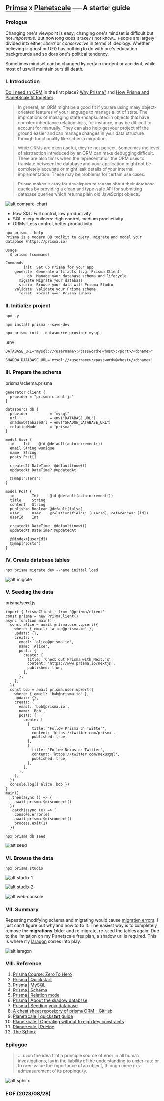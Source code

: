 ## [Primsa](https://www.prisma.io/) x [Planetscale](https://planetscale.com/) ── A starter guide 


### Prologue 
Changing one's viewpoint is easy; changing one's mindset is difficult but not *impossible*. But how long does it take? I not know... People are largely divided into either *liberal* or *conservative* in terms of ideology. Whether believing in ghost or UFO has nothing to do with one's education backgrounds and so does one's political tendency. 

Sometimes mindset can be changed by certain incident or accident, while most of us will maintain ours till death. 


### I. Introduction 
[Do I need an ORM](https://www.prisma.io/dataguide/types/relational/what-is-an-orm) in the first place? [Why Prisma?](https://www.prisma.io/docs/concepts/overview/why-prisma) and [How Prisma and PlanetScale fit together](https://www.prisma.io/planetscale).

> In general, an ORM might be a good fit if you are using many object-oriented features of your language to manage a lot of state. The implications of managing state encapsulated in objects that have complex inheritance relationships, for instance, may be difficult to account for manually. They can also help get your project off the ground easier and can manage changes in your data structure through functionality like schema migration.

> While ORMs are often useful, they're not perfect. Sometimes the level of abstraction introduced by an ORM can make debugging difficult. There are also times when the representation the ORM uses to translate between the database and your application might not be completely accurate or might leak details of your internal implementation. These may be problems for certain use cases.

> Prisma makes it easy for developers to reason about their database queries by providing a clean and type-safe API for submitting database queries which returns plain old JavaScript objects.

![alt compare-chart](https://www.prisma.io/docs/static/8895b58d65c1884e3fb014da1099bce2/d880f/node-js-db-tools-tradeoffs.png)

- Raw SQL: Full control, low productivity
- SQL query builders: High control, medium productivity
- ORMs: Less control, better productivity

```
npx prisma --help
Prisma is a modern DB toolkit to query, migrate and model your database (https://prisma.io)

Usage
  $ prisma [command]

Commands
        init  Set up Prisma for your app
    generate  Generate artifacts (e.g. Prisma Client)
          db  Manage your database schema and lifecycle
      migrate Migrate your database
      studio  Browse your data with Prisma Studio
    validate  Validate your Prisma schema
      format  Format your Prisma schema
```


### II. Initialize project 
```
npm -y 

npm install prisma --save-dev

npx prisma init --datasource-provider mysql 
```

.env
```
DATABASE_URL="mysql://<username>:<password>@<host>:<port>/<dbname>"

SHADOW_DATABASE_URL='mysql://<username>:<password>@<host>/<dbname>'
```


### III. Prepare the schema
prisma/schema.prisma
```
generator client {
  provider = "prisma-client-js"
}

datasource db {
  provider          = "mysql"
  url               = env("DATABASE_URL")
  shadowDatabaseUrl = env("SHADOW_DATABASE_URL")
  relationMode      = "prisma"
}

model User {
  id    Int    @id @default(autoincrement())
  email String @unique
  name  String
  posts Post[]

  createdAt DateTime  @default(now())
  updatedAt DateTime? @updatedAt

  @@map("users")
}

model Post {
  id        Int     @id @default(autoincrement())
  title     String
  content   String
  published Boolean @default(false)
  user      User    @relation(fields: [userId], references: [id])
  userId    Int

  createdAt DateTime  @default(now())
  updatedAt DateTime? @updatedAt

  @@index([userId])
  @@map("posts")
}
```


### IV. Create database tables 
```
npx prisma migrate dev --name initial load
```
![alt migrate](img/migrate.JPG)


### V. Seeding the data
prisma/seed.js
```
import { PrismaClient } from '@prisma/client'
const prisma = new PrismaClient()
async function main() {
  const alice = await prisma.user.upsert({
    where: { email: 'alice@prisma.io' },
    update: {},
    create: {
      email: 'alice@prisma.io',
      name: 'Alice',
      posts: {
        create: {
          title: 'Check out Prisma with Next.js',
          content: 'https://www.prisma.io/nextjs',
          published: true,
        },
      },
    },
  })
  const bob = await prisma.user.upsert({
    where: { email: 'bob@prisma.io' },
    update: {},
    create: {
      email: 'bob@prisma.io',
      name: 'Bob',
      posts: {
        create: [
          {
            title: 'Follow Prisma on Twitter',
            content: 'https://twitter.com/prisma',
            published: true,
          },
          {
            title: 'Follow Nexus on Twitter',
            content: 'https://twitter.com/nexusgql',
            published: true,
          },
        ],
      },
    },
  })
  console.log({ alice, bob })
}
main()
  .then(async () => {
    await prisma.$disconnect()
  })
  .catch(async (e) => {
    console.error(e)
    await prisma.$disconnect()
    process.exit(1)
  })
```

```
npx prisma db seed 
```
![alt seed](img/seed.JPG)


### VI. Browse the data
```
npx prisma studio
```
![alt studio-1](img/studio-1.JPG)

![alt studio-2](img/studio-2.JPG)

![alt web-console](img/web-console.JPG)

### VII. Summary 
Repeating modifying schema and migrating would cause [migration errors](https://www.prisma.io/docs/guides/migrate/production-troubleshooting#failed-migration). I just can't figure out why and how to fix it. The easiest way is to completely remove the **migrations** folder and re-migrate, re-seed the tables again. Due to the limitation on my Planetscale free plan, a shadow url is required. This is where my [laragon](https://laragon.org/index.html) comes into play. 

![alt laragon](/img/laragon.JPG)


### VIII. Reference
1. [Prisma Course: Zero To Hero](https://youtu.be/yW6HnMUAWNU)
2. [Prisma | Quickstart](https://www.prisma.io/docs/getting-started/quickstart)
3. [Prisma | MySQL](https://www.prisma.io/docs/concepts/database-connectors/mysql)
4. [Prisma | Schema](https://www.prisma.io/docs/concepts/components/prisma-schema)
5. [Prisma | Relation mode](https://www.prisma.io/docs/concepts/components/prisma-schema/relations/relation-mode)
6. [Prisma | About the shadow database](https://www.prisma.io/docs/concepts/components/prisma-migrate/shadow-database)
7. [Prisma | Seeding your database](https://www.prisma.io/docs/guides/migrate/seed-database)
8. [A cheat sheet repository of prisma ORM - GitHub](https://github.com/emanuelefavero/prisma)
9. [Planetscale | quickstart guide](https://planetscale.com/docs/tutorials/planetscale-quick-start-guide)
10. [Planetscale | Operating without foreign key constraints](https://planetscale.com/docs/learn/operating-without-foreign-key-constraints)
11. [Planetscale | Pricing](https://planetscale.com/pricing)
12. [The Sphinx](https://poemuseum.org/the-sphinx/)


### Epilogue
> ... upon the idea that a principle source of error in all human investigations, lay in the liability of the understanding to under-rate or to over-value the importance of an object, through mere mis-admeasurement of its propinquity.

![alt sphinx](img/Sphinx-674x1024.jpg)


### EOF (2023/08/28)